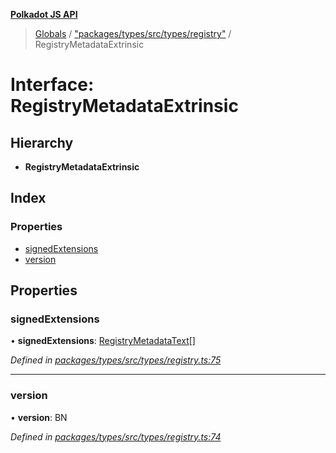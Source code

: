 **[Polkadot JS API](../README.md)**

> [Globals](../globals.md) / ["packages/types/src/types/registry"](../modules/_packages_types_src_types_registry_.md) / RegistryMetadataExtrinsic

# Interface: RegistryMetadataExtrinsic

## Hierarchy

* **RegistryMetadataExtrinsic**

## Index

### Properties

* [signedExtensions](_packages_types_src_types_registry_.registrymetadataextrinsic.md#signedextensions)
* [version](_packages_types_src_types_registry_.registrymetadataextrinsic.md#version)

## Properties

### signedExtensions

•  **signedExtensions**: [RegistryMetadataText](_packages_types_src_types_registry_.registrymetadatatext.md)[]

*Defined in [packages/types/src/types/registry.ts:75](https://github.com/polkadot-js/api/blob/014fa123b/packages/types/src/types/registry.ts#L75)*

___

### version

•  **version**: BN

*Defined in [packages/types/src/types/registry.ts:74](https://github.com/polkadot-js/api/blob/014fa123b/packages/types/src/types/registry.ts#L74)*
